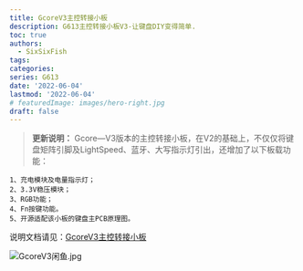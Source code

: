 ```yaml
---
title: GcoreV3主控转接小板
description: G613主控转接小板V3-让键盘DIY变得简单.
toc: true
authors:
  - SixSixFish
tags:
categories:
series: G613
date: '2022-06-04'
lastmod: '2022-06-04'
# featuredImage: images/hero-right.jpg
draft: false
---
```

>  **更新说明：**
	Gcore—V3版本的主控转接小板，在V2的基础上，不仅仅将键盘矩阵引脚及LightSpeed、蓝牙、大写指示灯引出，还增加了以下板载功能：
	
	1、充电模块及电量指示灯；
	2、3.3V稳压模块；
	3、RGB功能；
	4、Fn按键功能。
	5、开源适配该小板的键盘主PCB原理图。

说明文档请见：[GcoreV3主控转接小板](/docs/g613/gcorev3doc/)

![GcoreV3闲鱼.jpg](https://static01.imgkr.com/temp/eb88df5d7ca9448f833e6d0ff3774cb2.jpg)



